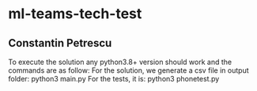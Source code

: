 # ml-teams-tech-test 
## Constantin Petrescu


To execute the solution any python3.8+ version should work and the commands are as follow:
For the solution, we generate a csv file in output folder:
python3 main.py 
For the tests, it is:
python3 phonetest.py 

